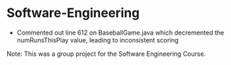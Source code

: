 # Software-Engineering
+ Commented out line 612 on BaseballGame.java which decremented the numRunsThisPlay value, leading to inconsistent scoring

Note: This was a group project for the Software Engineering Course.
